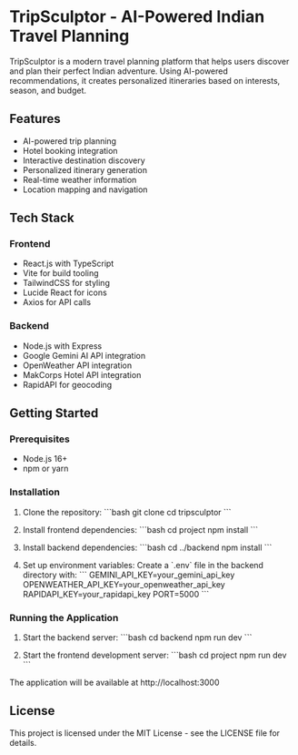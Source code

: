 # TripSculptor - AI-Powered Indian Travel Planning

TripSculptor is a modern travel planning platform that helps users discover and plan their perfect Indian adventure. Using AI-powered recommendations, it creates personalized itineraries based on interests, season, and budget.

## Features

- AI-powered trip planning
- Hotel booking integration
- Interactive destination discovery
- Personalized itinerary generation
- Real-time weather information
- Location mapping and navigation

## Tech Stack

### Frontend
- React.js with TypeScript
- Vite for build tooling
- TailwindCSS for styling
- Lucide React for icons
- Axios for API calls

### Backend
- Node.js with Express
- Google Gemini AI API integration
- OpenWeather API integration
- MakCorps Hotel API integration
- RapidAPI for geocoding

## Getting Started

### Prerequisites
- Node.js 16+
- npm or yarn

### Installation

1. Clone the repository:
\`\`\`bash
git clone <repository-url>
cd tripsculptor
\`\`\`

2. Install frontend dependencies:
\`\`\`bash
cd project
npm install
\`\`\`

3. Install backend dependencies:
\`\`\`bash
cd ../backend
npm install
\`\`\`

4. Set up environment variables:
Create a \`.env\` file in the backend directory with:
\`\`\`
GEMINI_API_KEY=your_gemini_api_key
OPENWEATHER_API_KEY=your_openweather_api_key
RAPIDAPI_KEY=your_rapidapi_key
PORT=5000
\`\`\`

### Running the Application

1. Start the backend server:
\`\`\`bash
cd backend
npm run dev
\`\`\`

2. Start the frontend development server:
\`\`\`bash
cd project
npm run dev
\`\`\`

The application will be available at http://localhost:3000

## License

This project is licensed under the MIT License - see the LICENSE file for details.

